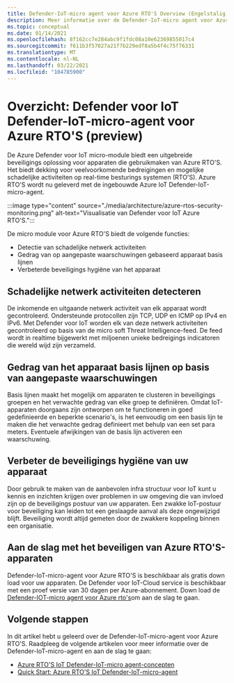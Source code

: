 ```yaml
---
title: Defender-IoT-micro agent voor Azure RTO'S Overview (Engelstalig)
description: Meer informatie over de Defender-IoT-micro agent voor Azure RTO'S-ondersteuning en-implementatie als onderdeel van Azure Defender voor IoT.
ms.topic: conceptual
ms.date: 01/14/2021
ms.openlocfilehash: 8f162cc7e284abc9f1fdc08a10e62369855017c4
ms.sourcegitcommit: f611b3f57027a21f7b229edf8a5b4f4c75f76331
ms.translationtype: MT
ms.contentlocale: nl-NL
ms.lasthandoff: 03/22/2021
ms.locfileid: "104785900"
---
```

# <a name="overview-defender-for-iot-defender-iot-micro-agent-for-azure-rtos-preview"></a>Overzicht: Defender voor IoT Defender-IoT-micro-agent voor Azure RTO'S (preview)

De Azure Defender voor IoT micro-module biedt een uitgebreide beveiligings oplossing voor apparaten die gebruikmaken van Azure RTO'S. Het biedt dekking voor veelvoorkomende bedreigingen en mogelijke schadelijke activiteiten op real-time besturings systemen (RTO'S). Azure RTO'S wordt nu geleverd met de ingebouwde Azure IoT Defender-IoT-micro-agent.

:::image type="content" source="./media/architecture/azure-rtos-security-monitoring.png" alt-text="Visualisatie van Defender voor IoT Azure RTO'S.":::


De micro module voor Azure RTO'S biedt de volgende functies:

- Detectie van schadelijke netwerk activiteiten
- Gedrag van op aangepaste waarschuwingen gebaseerd apparaat basis lijnen
- Verbeterde beveiligings hygiëne van het apparaat

## <a name="detect-malicious-network-activities"></a>Schadelijke netwerk activiteiten detecteren

De inkomende en uitgaande netwerk activiteit van elk apparaat wordt gecontroleerd. Ondersteunde protocollen zijn TCP, UDP en ICMP op IPv4 en IPv6. Met Defender voor IoT worden elk van deze netwerk activiteiten gecontroleerd op basis van de micro soft Threat Intelligence-feed. De feed wordt in realtime bijgewerkt met miljoenen unieke bedreigings indicatoren die wereld wijd zijn verzameld.

## <a name="device-behavior-baselining-based-on-custom-alerts"></a>Gedrag van het apparaat basis lijnen op basis van aangepaste waarschuwingen

Basis lijnen maakt het mogelijk om apparaten te clusteren in beveiligings groepen en het verwachte gedrag van elke groep te definiëren. Omdat IoT-apparaten doorgaans zijn ontworpen om te functioneren in goed gedefinieerde en beperkte scenario's, is het eenvoudig om een basis lijn te maken die het verwachte gedrag definieert met behulp van een set para meters. Eventuele afwijkingen van de basis lijn activeren een waarschuwing.

## <a name="improve-your-device-security-hygiene"></a>Verbeter de beveiligings hygiëne van uw apparaat

Door gebruik te maken van de aanbevolen infra structuur voor IoT kunt u kennis en inzichten krijgen over problemen in uw omgeving die van invloed zijn op de beveiligings postuur van uw apparaten. Een zwakke IoT-postuur voor beveiliging kan leiden tot een geslaagde aanval als deze ongewijzigd blijft. Beveiliging wordt altijd gemeten door de zwakkere koppeling binnen een organisatie.

## <a name="get-started-protecting-azure-rtos-devices"></a>Aan de slag met het beveiligen van Azure RTO'S-apparaten

Defender-IoT-micro-agent voor Azure RTO'S is beschikbaar als gratis down load voor uw apparaten. De Defender voor IoT-Cloud service is beschikbaar met een proef versie van 30 dagen per Azure-abonnement. Down load de [Defender-IOT-micro agent voor Azure rto's](https://github.com/MicrosoftDocs/azure-docs/blob/master/articles/defender-for-iot/iot-security-azure-rtos.md)om aan de slag te gaan. 

## <a name="next-steps"></a>Volgende stappen

In dit artikel hebt u geleerd over de Defender-IoT-micro-agent voor Azure RTO'S. Raadpleeg de volgende artikelen voor meer informatie over de Defender-IoT-micro-agent en aan de slag te gaan:

- [Azure RTO'S IoT Defender-IoT-micro agent-concepten](concept-rtos-security-module.md)
- [Quick Start: Azure RTO'S IoT Defender-IoT-micro-agent](quickstart-azure-rtos-security-module.md)
